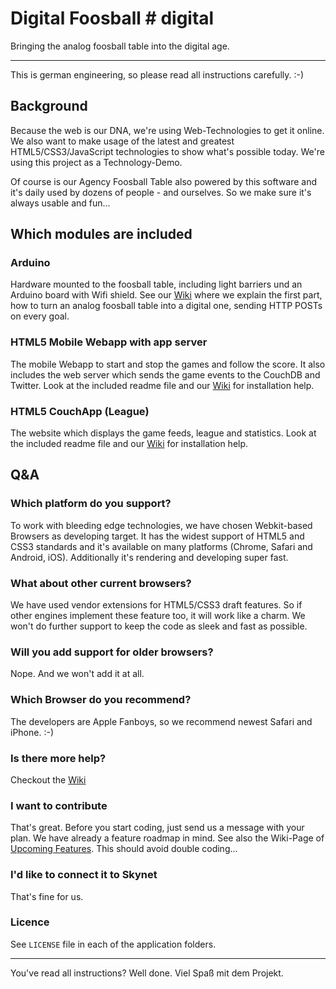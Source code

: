 # Digital Foosball # digital 

Bringing the analog foosball table into the digital age.

---
This is german engineering, so please read all instructions carefully. :-)


## Background ##
Because the web is our DNA, we're using Web-Technologies to get it online. We also want to make usage of the latest and greatest HTML5/CSS3/JavaScript technologies to show what's possible today. We're using this project as a Technology-Demo.

Of course is our Agency Foosball Table also powered by this software and it's daily used by dozens of people - and ourselves. So we make sure it's always usable and fun...


## Which modules are included ##

### Arduino ###
Hardware mounted to the foosball table, including light barriers und an Arduino board with Wifi shield.
See our [Wiki](https://github.com/sinnerschrader/digitalfoosball/wiki/Installation-Instructions:-Part-1:-Hardware) where we explain the first part, how to turn an analog foosball table into a digital one, sending HTTP POSTs on every goal.

### HTML5 Mobile Webapp with app server ###
The mobile Webapp to start and stop the games and follow the score. It also includes the web server which sends the game events to the CouchDB and Twitter.
Look at the included readme file and our [Wiki](https://github.com/sinnerschrader/digitalfoosball/wiki/Installation-Instructions:-Part-2:-Mobile-Webapp) for installation help.

### HTML5 CouchApp (League) ###
The website which displays the game feeds, league and statistics.
Look at the included readme file and our [Wiki](https://github.com/sinnerschrader/digitalfoosball/wiki/Installation-Instructions:-Part-3:-League-CouchApp) for installation help.

## Q&A ##

### Which platform do you support? ###
To work with bleeding edge technologies, we have chosen Webkit-based Browsers as developing target. It has the widest support of HTML5 and CSS3 standards and it's available on many platforms (Chrome, Safari and Android, iOS). Additionally it's rendering and developing super fast.

### What about other current browsers? ###
We have used vendor extensions for HTML5/CSS3 draft features. So if other engines implement these feature too, it will work like a charm. We won't do further support to keep the code as sleek and fast as possible.

### Will you add support for older browsers? ###
Nope. And we won't add it at all.

### Which Browser do you recommend? ###
The developers are Apple Fanboys, so we recommend newest Safari and iPhone. :-)

### Is there more help? ###
Checkout the [Wiki](https://github.com/sinnerschrader/digitalfoosball/wiki)

### I want to contribute ###
That's great. Before you start coding, just send us a message with your plan. We have already a feature roadmap in mind. See also the Wiki-Page of [Upcoming Features](https://github.com/sinnerschrader/digitalfoosball/wiki/Upcoming-Features). This should avoid double coding...

### I'd like to connect it to Skynet ###
That's fine for us.

### Licence ###
See `LICENSE` file in each of the application folders.

---
You've read all instructions? Well done.
Viel Spaß mit dem Projekt.
